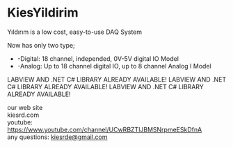 # KiesYildirim
Yıldırım is a low cost, easy-to-use DAQ System

Now has only two type;<br />
* -Digital: 18 channel, independed, 0V-5V digital IO Model
* -Analog: Up to 18 channel digital IO, up to 8 channel Analog I Model

LABVIEW AND .NET C# LIBRARY ALREADY AVAILABLE!
LABVIEW AND .NET C# LIBRARY ALREADY AVAILABLE!
LABVIEW AND .NET C# LIBRARY ALREADY AVAILABLE!

our web site<br />
kiesrd.com<br />
youtube: https://www.youtube.com/channel/UCwRBZTlJBMSNrpmeESkDfnA<br />
any questions: kiesrde@gmail.com
